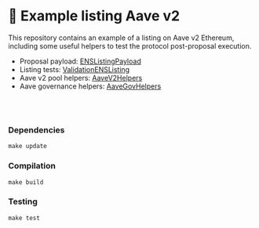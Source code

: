 # :ghost: Example listing Aave v2

This repository contains an example of a listing on Aave v2 Ethereum, including some useful helpers to test the protocol post-proposal execution.

- Proposal payload: [ENSListingPayload](./src/ENSListingPayload.sol)
- Listing tests: [ValidationENSListing](./src/test/ValidationENSListing.sol)
- Aave v2 pool helpers: [AaveV2Helpers](./src/test/utils/AaveV2Helpers.sol)
- Aave governance helpers: [AaveGovHelpers](./src/test/utils/AaveGovHelpers.sol)

<br>
<br>

### Dependencies

```
make update
```

### Compilation

```
make build
```

### Testing

```
make test
```